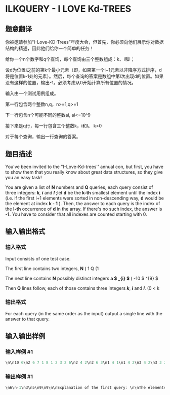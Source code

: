# ILKQUERY - I LOVE Kd-TREES

## 题意翻译

你被邀请参加“I-Love-KD-Trees”年度大会，但首先，你必须向他们展示你对数据结构的精通，因此他们给你一个简单的任务！

给你一个n个数字和q个查询，每个查询由三个整数组成：k、i和l；

设d为位置i之前的第k个最小元素（即，如果第一个i+1元素以非降序方式排序，d将是位置k-1处的元素）。然后，每个查询的答案是数组中第l次出现d的位置。如果没有这样的位置，输出-1。必须考虑从0开始计算所有位置的情况。

输入由一个测试用例组成。

第一行包含两个整数n,q，n>=1,q>=1

下一行包含n个可能不同的整数ai, ai<=10^9

接下来是q行，每一行包含三个整数k，i和l。 k>0

对于每个查询，输出一行查询的答案。

## 题目描述

You've been invited to the "I-Love-Kd-trees'' annual con, but first, you have to show them that you really know about great data structures, so they give you an easy task!

You are given a list of **N** numbers and **Q** queries, each query consist of three integers: _**k**,_ **_i_** and **_l_** ;let **d** be the **k-th** smallest element until the index **i** (i.e. if the first i+1 elements were sorted in non-descending way, **d** would be the element at index **k - 1** ). Then, the answer to each query is the index of the **l-th** occurrence of **d** in the array. If there's no such index, the answer is **-1.** You have to consider that all indexes are counted starting with 0.

## 输入输出格式

### 输入格式

Input consists of one test case.

The first line contains two integers, **N** ( 1 Q (1

The next line contains **N** possibly distinct integers **a $ _{i} $** ( -10 $ ^{9} $

Then **Q** lines follow, each of those contains three integers _**k**_, _**i**_ and _**l**_. (0 < k

### 输出格式

For each query (in the same order as the input) output a single line with the answer to that query.

## 输入输出样例

### 输入样例 #1

```cpp
\n\n10 6\n2 6 7 1 8 1 2 3 2 6\n2 4 2\n2 6 3\n1 4 1\n1 4 2\n3 4 2\n3 3 2\n
```


### 输出样例 #1

```cpp
\n6\n-1\n3\n5\n9\n9\n\nExplanation of the first query: \n\nThe elements until index 4 are [2,6,7,1,8] so the 2nd smallest element is 2, and your asked for the index of it&#039;s 2nd ocurrency, so the answer is 6.
```


